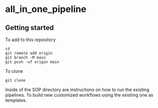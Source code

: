 # all_in_one_pipeline



## Getting started


To add to this repository
```
cd
git remote add origin
git branch -M main
git push -uf origin main
```
To clone 
```
git clone 
```

Inside of the SOP directory are instructions on how to run the existing pipelines. To build new customized workflows using the existing one as templates.